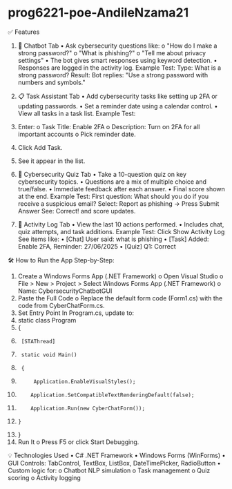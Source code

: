 ﻿# prog6221-poe-AndileNzama21
 ✅ Features
1. 💬 Chatbot Tab
•	Ask cybersecurity questions like:
o	"How do I make a strong password?"
o	"What is phishing?"
o	"Tell me about privacy settings"
•	The bot gives smart responses using keyword detection.
•	Responses are logged in the activity log.
Example Test:
Type: What is a strong password?
Result: Bot replies: "Use a strong password with numbers and symbols."
 
2. 📋 Task Assistant Tab
•	Add cybersecurity tasks like setting up 2FA or updating passwords.
•	Set a reminder date using a calendar control.
•	View all tasks in a task list.
Example Test:
1.	Enter:
o	Task Title: Enable 2FA
o	Description: Turn on 2FA for all important accounts
o	Pick reminder date.
2.	Click Add Task.
3.	See it appear in the list.
 
3. 🧠 Cybersecurity Quiz Tab
•	Take a 10-question quiz on key cybersecurity topics.
•	Questions are a mix of multiple choice and true/false.
•	Immediate feedback after each answer.
•	Final score shown at the end.
Example Test:
First question: What should you do if you receive a suspicious email?
Select: Report as phishing → Press Submit Answer
See: Correct! and score updates.
 
4. 📜 Activity Log Tab
•	View the last 10 actions performed.
•	Includes chat, quiz attempts, and task additions.
Example Test:
Click Show Activity Log
See items like:
•	[Chat] User said: what is phishing
•	[Task] Added: Enable 2FA, Reminder: 27/06/2025
•	[Quiz] Q1: Correct
 
🛠️ How to Run the App
Step-by-Step:
1.	Create a Windows Forms App (.NET Framework)
o	Open Visual Studio
o	File > New > Project > Select Windows Forms App (.NET Framework)
o	Name: CybersecurityChatbotGUI
2.	Paste the Full Code
o	Replace the default form code (Form1.cs) with the code from CyberChatForm.cs.
3.	Set Entry Point
In Program.cs, update to:
4.	static class Program
5.	{
6.	    [STAThread]
7.	    static void Main()
8.	    {
9.	        Application.EnableVisualStyles();
10.	        Application.SetCompatibleTextRenderingDefault(false);
11.	        Application.Run(new CyberChatForm());
12.	    }
13.	}
14.	Run It
o	Press F5 or click Start Debugging.
 
💡 Technologies Used
•	C# .NET Framework
•	Windows Forms (WinForms)
•	GUI Controls: TabControl, TextBox, ListBox, DateTimePicker, RadioButton
•	Custom logic for:
o	Chatbot NLP simulation
o	Task management
o	Quiz scoring
o	Activity logging
